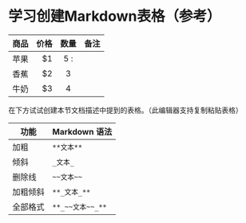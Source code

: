 # 学习创建Markdown表格（参考）

| 商品 | 价格 | 数量  | 备注 |
|----|---:|:---:|:---|
| 苹果 | $1 | 5 : |    |
| 香蕉 | $2 |  3  |    |
| 牛奶 | $3 |  4  |    |

在下方试试创建本节文档描述中提到的表格。（此编辑器支持复制粘贴表格）

| 功能   | Markdown 语法    |
|------|----------------|
| 加粗   | `**文本**`       |
| 倾斜   | `_文本_`         |
| 删除线  | `~~文本~~`       |
| 加粗倾斜 | `**_文本_**`     |
| 全部格式 | `**_~~文本~~_**` |
